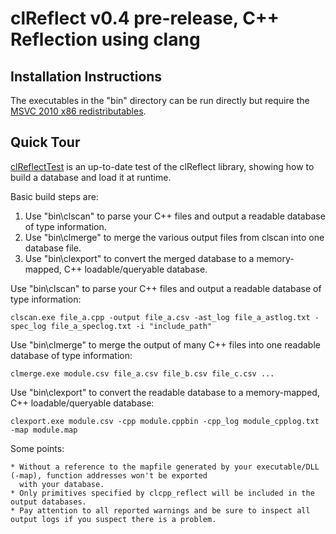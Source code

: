 
clReflect v0.4 pre-release, C++ Reflection using clang
======================================================

Installation Instructions
-------------------------

The executables in the "bin" directory can be run directly but require the [MSVC 2010 x86 redistributables](http://www.microsoft.com/en-us/download/details.aspx?id=5555).

Quick Tour
----------

[clReflectTest](https://bitbucket.org/dwilliamson/clreflect/src/tip/src/clReflectTest) is an up-to-date test of the clReflect library, showing how to build a database and load it at runtime.

Basic build steps are:

1. Use "bin\clscan" to parse your C++ files and output a readable database of type information.
2. Use "bin\clmerge" to merge the various output files from clscan into one database file.
3. Use "bin\clexport" to convert the merged database to a memory-mapped, C++ loadable/queryable database.


Use "bin\clscan" to parse your C++ files and output a readable database of type information:

	clscan.exe file_a.cpp -output file_a.csv -ast_log file_a_astlog.txt -spec_log file_a_speclog.txt -i "include_path"

Use "bin\clmerge" to merge the output of many C++ files into one readable database of type information:

	clmerge.exe module.csv file_a.csv file_b.csv file_c.csv ...

Use "bin\clexport" to convert the readable database to a memory-mapped, C++ loadable/queryable database:

	clexport.exe module.csv -cpp module.cppbin -cpp_log module_cpplog.txt -map module.map

Some points:

	* Without a reference to the mapfile generated by your executable/DLL (-map), function addresses won't be exported
	  with your database.
	* Only primitives specified by clcpp_reflect will be included in the output databases.
	* Pay attention to all reported warnings and be sure to inspect all output logs if you suspect there is a problem.
